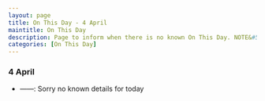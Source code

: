 ```yaml
---
layout: page
title: On This Day - 4 April
maintitle: On This Day
description: Page to inform when there is no known On This Day. NOTE&#58; There may still be comments.
categories: [On This Day]
---
```


### 4 April
* ——: Sorry no known details for today

